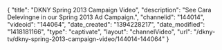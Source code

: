 {
    "title": "DKNY Spring 2013 Campaign Video",
    "description": "See Cara Delevingne in our Spring 2013 Ad Campaign.",
    "channelid": "144014",
    "videoid": "144064",
    "date_created": "1394228217",
    "date_modified": "1418181166",
    "type": "captivate",
    "layout": "channelVideo",
    "url": "\/dkny-tv\/dkny-spring-2013-campaign-video\/144014-144064"
}